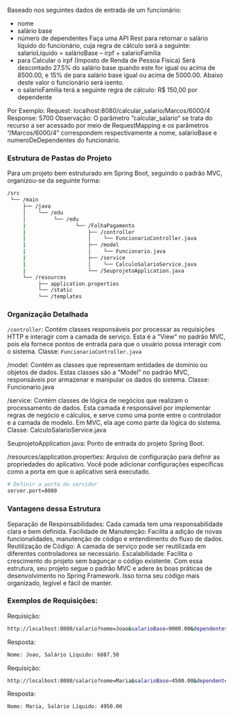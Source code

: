 Baseado nos seguintes dados de entrada de um funcionário:
- nome
- salário base
- número de dependentes
Faça uma API Rest para retornar o salário líquido do funcionário, cuja regra de cálculo será a
seguinte:
salarioLiquido = salárioBase – irpf + salarioFamilia
- para Calcular o irpf (Imposto de Renda de Pessoa Física)
Será descontado 27.5% do salário base quando este for igual ou acima de 8500.00, e
15% de para salário base igual ou acima de 5000.00. Abaixo deste valor o funcionário será isento.
- o salarioFamilia terá a seguinte regra de cálculo:
R$ 150,00 por dependente

Por Exemplo:
Request: localhost:8080/calcular_salario/Marcos/6000/4
Response: 5700
Observação: O parâmetro “calcular_salario“ se trata do recurso a ser acessado por meio de
RequestMapping e os parâmetros “/Marcos/6000/4” correspondem respectivamente a nome,
salárioBase e numeroDeDependentes do funcionário.

### Estrutura de Pastas do Projeto
Para um projeto bem estruturado em Spring Boot, seguindo o padrão MVC, organizou-se da seguinte forma:

```bash
/src
 └── /main
     ├── /java
     │    └── /edu
     │         └── /edu
     |                └── /FolhaPagamento
     |                    ├── /controller
     |                    │    └── FuncionarioController.java
     |                    ├── /model
     |                    │    └── Funcionario.java
     |                    ├── /service
     |                    │    └── CalculoSalarioService.java
     |                    └── /SeuprojetoApplication.java
     └── /resources
          ├── application.properties
          └── /static
          └── /templates
``` 

### Organização Detalhada
`/controller`: Contém classes responsáveis por processar as requisições HTTP e interagir com a camada de serviço. Esta é a "View" no padrão MVC, pois ela fornece pontos de entrada para que o usuário possa interagir com o sistema.
Classe: `FuncionarioController.java`

/model: Contém as classes que representam entidades de domínio ou objetos de dados. Estas classes são a "Model" no padrão MVC, responsáveis por armazenar e manipular os dados do sistema.
Classe: Funcionario.java

/service: Contém classes de lógica de negócios que realizam o processamento de dados. Esta camada é responsável por implementar regras de negócio e cálculos, e serve como uma ponte entre o controlador e a camada de modelo. Em MVC, ela age como parte da lógica do sistema.
Classe: CalculoSalarioService.java

SeuprojetoApplication.java: Ponto de entrada do projeto Spring Boot.

/resources/application.properties: Arquivo de configuração para definir as propriedades do aplicativo. Você pode adicionar configurações específicas como a porta em que o aplicativo será executado.

```bash 
# Definir a porta do servidor
server.port=8080
``` 
### Vantagens dessa Estrutura
Separação de Responsabilidades: Cada camada tem uma responsabilidade clara e bem definida.
Facilidade de Manutenção: Facilita a adição de novas funcionalidades, manutenção de código e entendimento do fluxo de dados.
Reutilização de Código: A camada de serviço pode ser reutilizada em diferentes controladores se necessário.
Escalabilidade: Facilita o crescimento do projeto sem bagunçar o código existente.
Com essa estrutura, seu projeto segue o padrão MVC e adere às boas práticas de desenvolvimento no Spring Framework. Isso torna seu código mais organizado, legível e fácil de manter.


### Exemplos de Requisições:
Requisição:
```bash 
http://localhost:8080/salario?nome=Joao&salarioBase=9000.00&dependentes=2
``` 
Resposta:

```bash 
Nome: Joao, Salário Líquido: 6887.50
```
Requisição:
```bash 
http://localhost:8080/salario?nome=Maria&salarioBase=4500.00&dependentes=3

``` 
Resposta:

```bash 
Nome: Maria, Salário Líquido: 4950.00

```
